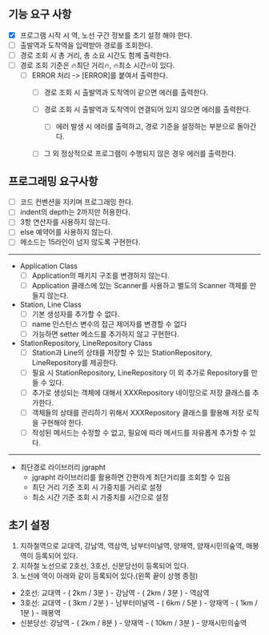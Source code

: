 ## 기능 요구 사항

- [x] 프로그램 시작 시 역, 노선 구간 정보를 초기 설정 해야 한다.
- [ ] 출발역과 도착역을 입력받아 경로를 조회한다.
- [ ] 경로 조회 시 총 거리, 총 소요 시간도 함께 출력한다.
- [ ] 경로 조회 기준은 🔥최단 거리🔥, 🔥최소 시간🔥이 있다.
  - [ ] ERROR 처리 -> [ERROR]를 붙여서 출력한다.
    - [ ] 경로 조회 시 출발역과 도착역이 같으면 에러를 출력한다.
    - [ ] 경로 조회 시 출발역과 도착역이 연결되어 있지 않으면 에러를 출력한다.
      - [ ] 에러 발생 시 에러를 출력하고, 경로 기준을 설정하는 부분으로 돌아간다.
    - [ ] 그 외 정상적으로 프로그램이 수행되지 않은 경우 에러를 출력한다.


## 프로그래밍 요구사항

- [ ] 코드 컨벤션을 지키며 프로그래밍 한다.
- [ ] indent의 depth는 2까지만 허용한다.
- [ ] 3항 연산자를 사용하지 않는다.
- [ ] else 예약어를 사용하지 않는다.
- [ ] 메소드는 15라인이 넘지 않도록 구현한다.
---
- Application Class
  - [ ] Application의 패키지 구조를 변경하지 않는다.
  - [ ] Application 클래스에 있는 Scanner를 사용하고 별도의 Scanner 객체를 만들지 않는다.
- Station, Line Class
  - [ ] 기본 생성자를 추가할 수 없다.
  - [ ] name 인스턴스 변수의 접근 제어자를 변경할 수 없다
  - [ ] 가능하면 setter 메소드를 추가하지 않고 구현한다.
- StationRepository, LineRepository Class
  - [ ] Station과 Line의 상태를 저장할 수 있는 StationRepository, LineRepository를 제공한다.
  - [ ] 필요 시 StationRepository, LineRepository 이 외 추가로 Repository를 만들 수 있다.
  - [ ] 추가로 생성되는 객체에 대해서 XXXRepository 네이밍으로 저장 클래스를 추가한다.
  - [ ] 객체들의 상태를 관리하기 위해서 XXXRepository 클래스를 활용해 저장 로직을 구현해야 한다.
  - [ ] 작성된 메서드는 수정할 수 없고, 필요에 따라 메서드를 자유롭게 추가할 수 있다.
---
- 최단경로 라이브러리 jgrapht
  - jgrapht 라이브러리를 활용하면 간편하게 최단거리를 조회할 수 있음
  - 최단 거리 기준 조회 시 가중치를 거리로 설정
  - 최소 시간 기준 조회 시 가중치를 시간으로 설정


## 초기 설정
1. 지하철역으로 교대역, 강남역, 역삼역, 남부터미널역, 양재역, 양재시민의숲역, 매봉역이 등록되어 있다.
2. 지하철 노선으로 2호선, 3호선, 신분당선이 등록되어 있다.
3. 노선에 역이 아래와 같이 등록되어 있다.(왼쪽 끝이 상행 종점)
- 2호선: 교대역 - ( 2km / 3분 ) - 강남역 - ( 2km / 3분 ) - 역삼역
- 3호선: 교대역 - ( 3km / 2분 ) - 남부터미널역 - ( 6km / 5분 ) - 양재역 - ( 1km / 1분 ) - 매봉역
- 신분당선: 강남역 - ( 2km / 8분 ) - 양재역 - ( 10km / 3분 ) - 양재시민의숲역
